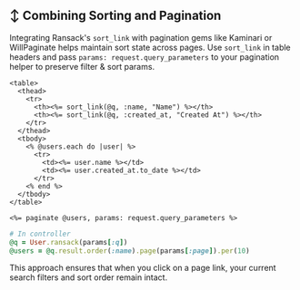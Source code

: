 ## ↕️ Combining Sorting and Pagination

Integrating Ransack's `sort_link` with pagination gems like Kaminari or WillPaginate helps maintain sort state across pages. Use `sort_link` in table headers and pass `params: request.query_parameters` to your pagination helper to preserve filter & sort params.

```erb
<table>
  <thead>
    <tr>
      <th><%= sort_link(@q, :name, "Name") %></th>
      <th><%= sort_link(@q, :created_at, "Created At") %></th>
    </tr>
  </thead>
  <tbody>
    <% @users.each do |user| %>
      <tr>
        <td><%= user.name %></td>
        <td><%= user.created_at.to_date %></td>
      </tr>
    <% end %>
  </tbody>
</table>

<%= paginate @users, params: request.query_parameters %>
```

```ruby
# In controller
@q = User.ransack(params[:q])
@users = @q.result.order(:name).page(params[:page]).per(10)
```

This approach ensures that when you click on a page link, your current search filters and sort order remain intact.

